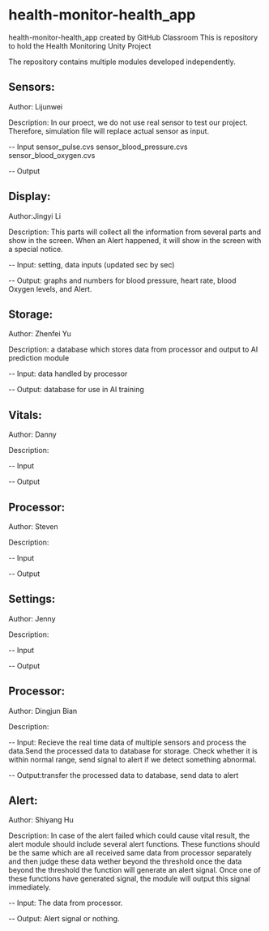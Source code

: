 # health-monitor-health_app
health-monitor-health_app created by GitHub Classroom
This is repository to hold the Health Monitoring Unity Project

The repository contains multiple modules developed independently. 


## Sensors:
Author: Lijunwei

Description: 
  In our proect, we do not use real sensor to test our project. Therefore, simulation file will replace actual sensor as input. 

-- Input
    sensor_pulse.cvs
    sensor_blood_pressure.cvs
    sensor_blood_oxygen.cvs

-- Output
    
## Display:

Author:Jingyi Li

Description: This parts will collect all the information from several parts and show in the screen. When an Alert happened, it will show in the screen with a special notice.

-- Input: setting, data inputs (updated sec by sec)

-- Output: graphs and numbers for blood pressure, heart rate, blood Oxygen levels, and Alert.

## Storage:

Author: Zhenfei Yu

Description: a database which stores data from processor and output to AI prediction module

-- Input: data handled by processor

-- Output: database for use in AI training

## Vitals:

Author: Danny

Description: 

-- Input

-- Output

## Processor:

Author: Steven

Description: 

-- Input

-- Output

## Settings:

Author: Jenny

Description: 

-- Input

-- Output

## Processor:

Author: Dingjun Bian

Description:

-- Input: Recieve the real time data of multiple sensors and process the data.Send the processed data to database for
storage. Check whether it is within normal range, send signal to alert if we detect something abnormal.

-- Output:transfer the processed data to database, send data to  alert

## Alert:

Author: Shiyang Hu

Description: In case of the alert failed which could cause vital result, the alert module should include several alert functions. These functions should be the same which are all received same data from processor separately and then judge these data wether beyond the threshold once the data beyond the threshold the function will generate an alert signal. Once one of these functions have generated signal, the module will output this signal immediately.

-- Input: The data from processor.


-- Output: Alert signal or nothing.
